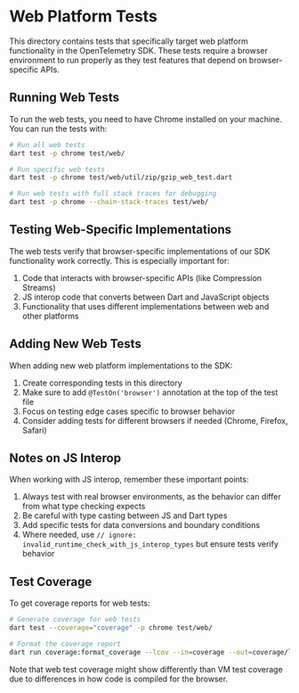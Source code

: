 # Web Platform Tests

This directory contains tests that specifically target web platform functionality in the OpenTelemetry SDK. These tests require a browser environment to run properly as they test features that depend on browser-specific APIs.

## Running Web Tests

To run the web tests, you need to have Chrome installed on your machine. You can run the tests with:

```bash
# Run all web tests
dart test -p chrome test/web/

# Run specific web tests
dart test -p chrome test/web/util/zip/gzip_web_test.dart

# Run web tests with full stack traces for debugging
dart test -p chrome --chain-stack-traces test/web/
```

## Testing Web-Specific Implementations

The web tests verify that browser-specific implementations of our SDK functionality work correctly. This is especially important for:

1. Code that interacts with browser-specific APIs (like Compression Streams)
2. JS interop code that converts between Dart and JavaScript objects
3. Functionality that uses different implementations between web and other platforms

## Adding New Web Tests

When adding new web platform implementations to the SDK:

1. Create corresponding tests in this directory
2. Make sure to add `@TestOn('browser')` annotation at the top of the test file
3. Focus on testing edge cases specific to browser behavior
4. Consider adding tests for different browsers if needed (Chrome, Firefox, Safari)

## Notes on JS Interop

When working with JS interop, remember these important points:

1. Always test with real browser environments, as the behavior can differ from what type checking expects
2. Be careful with type casting between JS and Dart types
3. Add specific tests for data conversions and boundary conditions
4. Where needed, use `// ignore: invalid_runtime_check_with_js_interop_types` but ensure tests verify behavior

## Test Coverage

To get coverage reports for web tests:

```bash
# Generate coverage for web tests
dart test --coverage="coverage" -p chrome test/web/

# Format the coverage report
dart run coverage:format_coverage --lcov --in=coverage --out=coverage/lcov.info --packages=.packages --report-on=lib
```

Note that web test coverage might show differently than VM test coverage due to differences in how code is compiled for the browser.
